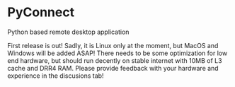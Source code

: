 # PyConnect
Python based remote desktop application

First release is out!
Sadly, it is Linux only at the moment, but MacOS and Windows will be added ASAP!
There needs to be some optimization for low end hardware, but should run decently on stable internet with 10MB of L3 cache and DRR4 RAM. 
Please provide feedback with your hardware and experience in the discusions tab!

